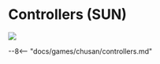 # Controllers (SUN)
<img src="/img/chunithm/sdhd/sun.png">

--8<-- "docs/games/chusan/controllers.md"
